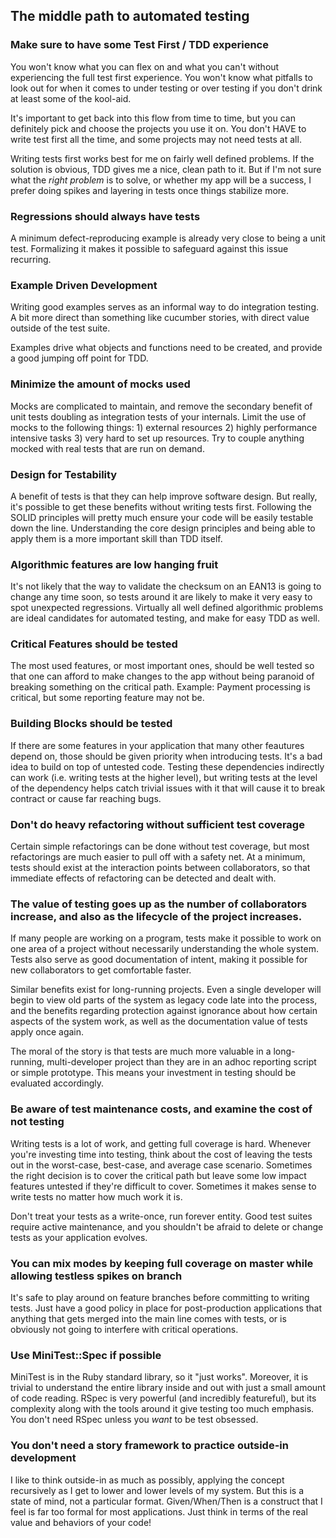 ## The middle path to automated testing

### Make sure to have some Test First / TDD experience

You won't know what you can flex on and what you can't without experiencing the full test first experience. You won't know what pitfalls to look out for when it comes to under testing or over testing if you don't drink at least some of the kool-aid.

It's important to get back into this flow from time to time, but you can definitely pick and choose the projects you use it on. You don't HAVE to write test first all the time, and some projects may not need tests at all. 

Writing tests first works best for me on fairly well defined problems. If the solution is obvious, TDD gives me a nice, clean path to it. But if I'm not sure what the *right problem* is to solve, or whether my app will be a success, I prefer doing spikes and layering in tests once things stabilize more.

### Regressions should always have tests

A minimum defect-reproducing example is already very close to being a unit test. Formalizing it makes it possible to safeguard against this issue recurring.

### Example Driven Development

Writing good examples serves as an informal way to do integration testing. A bit more direct than something like cucumber stories, with direct value outside of the test suite.

Examples drive what objects and functions need to be created, and provide a good jumping off point for TDD.

### Minimize the amount of mocks used

Mocks are complicated to maintain, and remove the secondary benefit of unit tests doubling as integration tests of your internals. Limit the use of mocks to the following things: 1) external resources 2) highly performance intensive tasks 3) very hard to set up resources. Try to couple anything mocked with real tests that are run on demand.

### Design for Testability

A benefit of tests is that they can help improve software design. But really, it's possible to get these benefits without writing tests first. Following the SOLID principles will pretty much ensure your code will be easily testable down the line. Understanding the core design principles and being able to apply them is a more important skill than TDD itself.

### Algorithmic features are low hanging fruit

It's not likely that the way to validate the checksum on an EAN13 is going to change any time soon, so tests around it are likely to make it very easy to spot unexpected regressions. Virtually all well defined algorithmic problems are ideal candidates for automated testing, and make for easy TDD as well.

### Critical Features should be tested

The most used features, or most important ones, should be well tested so that one can afford to make changes to the app without being paranoid of breaking something on the critical path. Example: Payment processing is critical, but some reporting feature may not be.

### Building Blocks should be tested

If there are some features in your application that many other feautures depend on, those should be given priority when introducing tests. It's a bad idea to build on top of untested code. Testing these dependencies indirectly can work (i.e. writing tests at the higher level), but writing tests at the level of the dependency helps catch trivial issues with it that will cause it to break contract or cause far reaching bugs.

### Don't do heavy refactoring without sufficient test coverage

Certain simple refactorings can be done without test coverage, but most refactorings are much easier to pull off with a safety net. At a minimum, tests should exist at the interaction points between collaborators, so that immediate effects of refactoring can be detected and dealt with.

### The value of testing goes up as the number of collaborators increase, and also as the lifecycle of the project increases.

If many people are working on a program, tests make it possible to work on one area of a project without necessarily understanding the whole system. Tests also serve as good documentation of intent, making it possible for new collaborators to get comfortable faster.

Similar benefits exist for long-running projects. Even a single developer will begin to view old parts of the system as legacy code late into the process, and the benefits regarding protection against ignorance about how certain aspects of the system work, as well as the documentation value of tests apply once again.

The moral of the story is that tests are much more valuable in a long-running,
multi-developer project than they are in an adhoc reporting script or simple
prototype. This means your investment in testing should be evaluated
accordingly.

### Be aware of test maintenance costs, and examine the cost of not testing

Writing tests is a lot of work, and getting full coverage is hard. Whenever you're investing time into testing, think about the cost of leaving the tests out in the worst-case, best-case, and average case scenario. Sometimes the right decision is to cover the critical path but leave some low impact features untested if they're difficult to cover. Sometimes it makes sense to write tests no matter how much work it is.

Don't treat your tests as a write-once, run forever entity. Good test suites require active maintenance, and you shouldn't be afraid to delete or change tests as your application evolves.

### You can mix modes by keeping full coverage on master while allowing testless spikes on branch

It's safe to play around on feature branches before committing to writing tests. Just have a good policy in place for post-production applications that anything that gets merged into the main line comes with tests, or is obviously not going to interfere with critical operations.

### Use MiniTest::Spec if possible

MiniTest is in the Ruby standard library, so it "just works". Moreover, it is trivial to understand the entire library inside and out with just a small amount of code reading. RSpec is very powerful (and incredibly featureful), but its complexity along with the tools around it give testing too much emphasis. You don't need RSpec unless you *want* to be test obsessed. 

### You don't need a story framework to practice outside-in development

I like to think outside-in as much as possibly, applying the concept recursively as I get to lower and lower levels of my system. But this is a state of mind, not a particular format. Given/When/Then is a construct that I feel is far too formal for most applications. Just think in terms of the real value and behaviors of your code!


